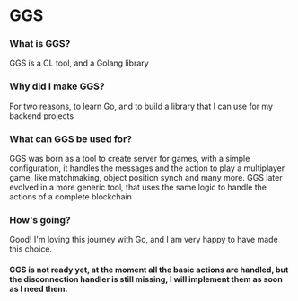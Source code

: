 # GGS
### What is GGS?
GGS is a CL tool, and a Golang library
### Why did I make GGS?
For two reasons, to learn Go, and to build a library that I can use for my backend projects
### What can GGS be used for?
GGS was born as a tool to create server for games, with a simple configuration, it handles the messages and the action to play a multiplayer game, like matchmaking, object position synch and many more.
GGS later evolved in a more generic tool, that uses the same logic to handle the actions of a complete blockchain
### How's going?
Good! I'm loving this journey with Go, and I am very happy to have made this choice.
#### GGS is not ready yet, at the moment all the basic actions are handled, but the disconnection handler is still missing, I will implement them as soon as I need them.

